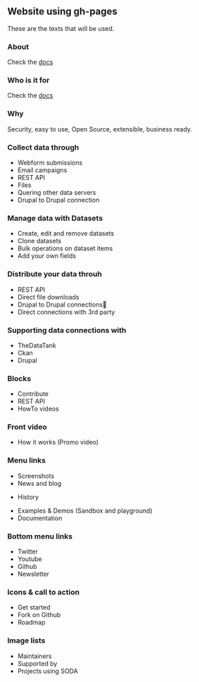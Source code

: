 ## Website using gh-pages
These are the texts that will be used.

### About
Check the [docs](https://github.com/drupal-soda/soda-docs/blob/master/docs/general.md#about-this-project)

### Who is it for
Check the [docs](https://github.com/drupal-soda/soda-docs/blob/master/docs/general.md#purpose-and-potentional-users)

### Why
Security, easy to use, Open Source, extensible, business ready.


### Collect data through

- Webform submissions
- Email campaigns
- REST API
- Files
- Quering other data servers
- Drupal to Drupal connection

### Manage data with Datasets

- Create, edit and remove datasets
- Clone datasets
- Bulk operations on dataset items
- Add your own fields

### Distribute your data throuh

- REST API
- Direct file downloads
- Drupal to Drupal connections
- Direct connections with 3rd party

### Supporting data connections with
- TheDataTank
- Ckan
- Drupal

### Blocks
- Contribute
- REST API
- HowTo videos

### Front video
- How it works (Promo video)

### Menu links
+ Screenshots
+ News and blog
- History
+ Examples & Demos (Sandbox and playground)
+ Documentation

### Bottom menu links
- Twitter
- Youtube
- Github
- Newsletter

### Icons & call to action
- Get started
- Fork on Github
- Roadmap

### Image lists
- Maintainers
- Supported by
- Projects using SODA
